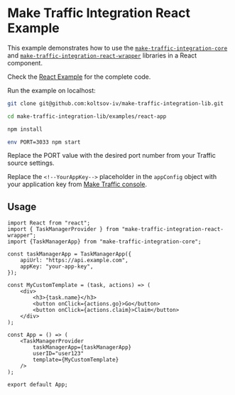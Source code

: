 # Make Traffic Integration React Example

This example demonstrates how to use the [
`make-traffic-integration-core`](https://www.npmjs.com/package/make-traffic-integration-core)
and [`make-traffic-integration-react-wrapper`](https://www.npmjs.com/package/make-traffic-integration-react-wrapper)
libraries in a React component.

Check the [React Example](./src/App.tsx) for the complete code.

Run the example on localhost:

```bash
git clone git@github.com:koltsov-iv/make-traffic-integration-lib.git

cd make-traffic-integration-lib/examples/react-app

npm install

env PORT=3033 npm start
```

Replace the PORT value with the desired port number from your Traffic source settings.

Replace the `<!--YourAppKey-->` placeholder in the `appConfig` object with your application key
from [Make Traffic console](https://make-traffic-console.dev.make.services/).

## Usage

```tsx
import React from "react";
import { TaskManagerProvider } from "make-traffic-integration-react-wrapper";
import {TaskManagerApp} from "make-traffic-integration-core";

const taskManagerApp = TaskManagerApp({
    apiUrl: "https://api.example.com",
    appKey: "your-app-key",
});

const MyCustomTemplate = (task, actions) => (
    <div>
        <h3>{task.name}</h3>
        <button onClick={actions.go}>Go</button>
        <button onClick={actions.claim}>Claim</button>
    </div>
);

const App = () => (
    <TaskManagerProvider
        taskManagerApp={taskManagerApp}
        userID="user123"
        template={MyCustomTemplate}
    />
);

export default App;
```